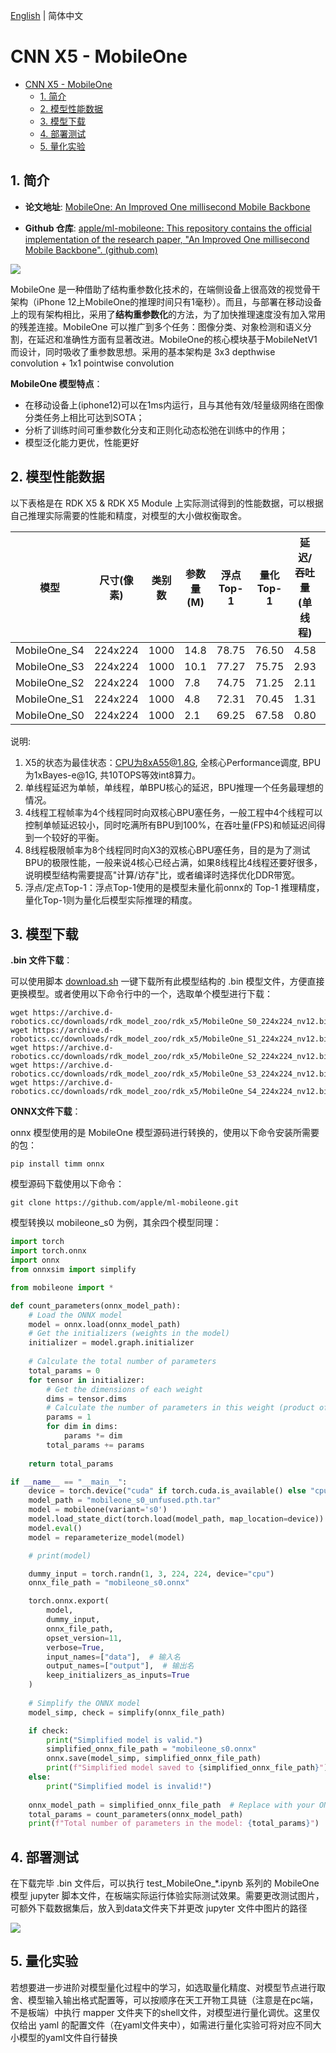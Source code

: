 [English](./README.md) | 简体中文

# CNN X5 - MobileOne

- [CNN X5 - MobileOne](#cnn-x5---mobileone)
  - [1. 简介](#1-简介)
  - [2. 模型性能数据](#2-模型性能数据)
  - [3. 模型下载](#3-模型下载)
  - [4. 部署测试](#4-部署测试)
  - [5. 量化实验](#5-量化实验)

## 1. 简介

- **论文地址**: [MobileOne: An Improved One millisecond Mobile Backbone](http://arxiv.org/abs/2206.04040)

- **Github 仓库**: [apple/ml-mobileone: This repository contains the official implementation of the research paper, "An Improved One millisecond Mobile Backbone". (github.com)](https://github.com/apple/ml-mobileone)

![](./data/MobileOne_architecture.png)

MobileOne 是一种借助了结构重参数化技术的，在端侧设备上很高效的视觉骨干架构（iPhone 12上MobileOne的推理时间只有1毫秒）。而且，与部署在移动设备上的现有架构相比，采用了**结构重参数化**的方法，为了加快推理速度没有加入常用的残差连接。MobileOne 可以推广到多个任务：图像分类、对象检测和语义分割，在延迟和准确性方面有显著改进。MobileOne的核心模块基于MobileNetV1而设计，同时吸收了重参数思想。采用的基本架构是 3x3 depthwise convolution + 1x1 pointwise convolution


**MobileOne 模型特点**：

- 在移动设备上(iphone12)可以在1ms内运行，且与其他有效/轻量级网络在图像分类任务上相比可达到SOTA；
- 分析了训练时间可重参数化分支和正则化动态松弛在训练中的作用；
- 模型泛化能力更优，性能更好


## 2. 模型性能数据

以下表格是在 RDK X5 & RDK X5 Module 上实际测试得到的性能数据，可以根据自己推理实际需要的性能和精度，对模型的大小做权衡取舍。


| 模型           | 尺寸(像素)  | 类别数  | 参数量(M) | 浮点Top-1  | 量化Top-1  | 延迟/吞吐量(单线程) | 延迟/吞吐量(多线程) | 帧率      |
| ------------ | ------- | ---- | ------ | ----- | ----- | ----------- | ----------- | ------- |
| MobileOne_S4 | 224x224 | 1000 | 14.8   | 78.75 | 76.50 | 4.58        | 15.44       | 256.52  |
| MobileOne_S3 | 224x224 | 1000 | 10.1   | 77.27 | 75.75 | 2.93        | 9.04        | 437.85  |
| MobileOne_S2 | 224x224 | 1000 | 7.8    | 74.75 | 71.25 | 2.11        | 6.04        | 653.68  |
| MobileOne_S1 | 224x224 | 1000 | 4.8    | 72.31 | 70.45 | 1.31        | 3.69        | 1066.95 |
| MobileOne_S0 | 224x224 | 1000 | 2.1    | 69.25 | 67.58 | 0.80        | 1.59        | 2453.17 |


说明: 
1. X5的状态为最佳状态：CPU为8xA55@1.8G, 全核心Performance调度, BPU为1xBayes-e@1G, 共10TOPS等效int8算力。
2. 单线程延迟为单帧，单线程，单BPU核心的延迟，BPU推理一个任务最理想的情况。
3. 4线程工程帧率为4个线程同时向双核心BPU塞任务，一般工程中4个线程可以控制单帧延迟较小，同时吃满所有BPU到100%，在吞吐量(FPS)和帧延迟间得到一个较好的平衡。
4. 8线程极限帧率为8个线程同时向X3的双核心BPU塞任务，目的是为了测试BPU的极限性能，一般来说4核心已经占满，如果8线程比4线程还要好很多，说明模型结构需要提高"计算/访存"比，或者编译时选择优化DDR带宽。
5. 浮点/定点Top-1：浮点Top-1使用的是模型未量化前onnx的 Top-1 推理精度，量化Top-1则为量化后模型实际推理的精度。

## 3. 模型下载

**.bin 文件下载**：

可以使用脚本 [download.sh](./model/download.sh) 一键下载所有此模型结构的 .bin 模型文件，方便直接更换模型。或者使用以下命令行中的一个，选取单个模型进行下载：

```shell
wget https://archive.d-robotics.cc/downloads/rdk_model_zoo/rdk_x5/MobileOne_S0_224x224_nv12.bin
wget https://archive.d-robotics.cc/downloads/rdk_model_zoo/rdk_x5/MobileOne_S1_224x224_nv12.bin
wget https://archive.d-robotics.cc/downloads/rdk_model_zoo/rdk_x5/MobileOne_S2_224x224_nv12.bin
wget https://archive.d-robotics.cc/downloads/rdk_model_zoo/rdk_x5/MobileOne_S3_224x224_nv12.bin
wget https://archive.d-robotics.cc/downloads/rdk_model_zoo/rdk_x5/MobileOne_S4_224x224_nv12.bin
```

**ONNX文件下载**：

onnx 模型使用的是 MobileOne 模型源码进行转换的，使用以下命令安装所需要的包：

```shell
pip install timm onnx
```

模型源码下载使用以下命令：

```shell
git clone https://github.com/apple/ml-mobileone.git
```

模型转换以 mobileone_s0 为例，其余四个模型同理：

```Python
import torch
import torch.onnx
import onnx
from onnxsim import simplify

from mobileone import *

def count_parameters(onnx_model_path):
    # Load the ONNX model
    model = onnx.load(onnx_model_path)
    # Get the initializers (weights in the model)
    initializer = model.graph.initializer
    
    # Calculate the total number of parameters
    total_params = 0
    for tensor in initializer:
        # Get the dimensions of each weight
        dims = tensor.dims
        # Calculate the number of parameters in this weight (product of all dimensions)
        params = 1
        for dim in dims:
            params *= dim
        total_params += params
    
    return total_params

if __name__ == "__main__":
    device = torch.device("cuda" if torch.cuda.is_available() else "cpu")
    model_path = "mobileone_s0_unfused.pth.tar"
    model = mobileone(variant='s0')
    model.load_state_dict(torch.load(model_path, map_location=device))
    model.eval()
    model = reparameterize_model(model)

    # print(model)

    dummy_input = torch.randn(1, 3, 224, 224, device="cpu")
    onnx_file_path = "mobileone_s0.onnx"

    torch.onnx.export(
        model,
        dummy_input,
        onnx_file_path,
        opset_version=11,
        verbose=True,
        input_names=["data"],  # 输入名
        output_names=["output"],  # 输出名
        keep_initializers_as_inputs=True
    )
    
    # Simplify the ONNX model
    model_simp, check = simplify(onnx_file_path)

    if check:
        print("Simplified model is valid.")
        simplified_onnx_file_path = "mobileone_s0.onnx"
        onnx.save(model_simp, simplified_onnx_file_path)
        print(f"Simplified model saved to {simplified_onnx_file_path}")
    else:
        print("Simplified model is invalid!")
    
    onnx_model_path = simplified_onnx_file_path  # Replace with your ONNX model path
    total_params = count_parameters(onnx_model_path)
    print(f"Total number of parameters in the model: {total_params}")
```

## 4. 部署测试

在下载完毕 .bin 文件后，可以执行 test_MobileOne_*.ipynb 系列的 MobileOne 模型 jupyter 脚本文件，在板端实际运行体验实际测试效果。需要更改测试图片，可额外下载数据集后，放入到data文件夹下并更改 jupyter 文件中图片的路径

![](./data/inference.png)

## 5. 量化实验

若想要进一步进阶对模型量化过程中的学习，如选取量化精度、对模型节点进行取舍、模型输入输出格式配置等，可以按顺序在天工开物工具链（注意是在pc端，不是板端）中执行 mapper 文件夹下的shell文件，对模型进行量化调优。这里仅仅给出 yaml 的配置文件（在yaml文件夹中），如需进行量化实验可将对应不同大小模型的yaml文件自行替换
